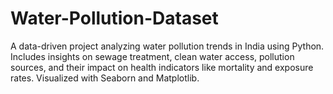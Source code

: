 # Water-Pollution-Dataset
A data-driven project analyzing water pollution trends in India using Python. Includes insights on sewage treatment, clean water access, pollution sources, and their impact on health indicators like mortality and exposure rates. Visualized with Seaborn and Matplotlib.
